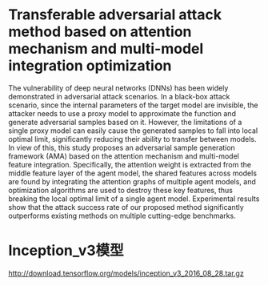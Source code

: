 # Transferable adversarial attack method based on attention mechanism and multi-model integration optimization
The vulnerability of deep neural networks (DNNs) has been widely demonstrated in adversarial attack scenarios. In a black-box attack scenario, since the internal parameters of the target model are invisible, the attacker needs to use a proxy model to approximate the function and generate adversarial samples based on it. However, the limitations of a single proxy model can easily cause the generated samples to fall into local optimal limit, significantly reducing their ability to transfer between models. In view of this, this study proposes an adversarial sample generation framework (AMA) based on the attention mechanism and multi-model feature integration. Specifically, the attention weight is extracted from the middle feature layer of the agent model, the shared features across models are found by integrating the attention graphs of multiple agent models, and optimization algorithms are used to destroy these key features, thus breaking the local optimal limit of a single agent model. Experimental results show that the attack success rate of our proposed method significantly outperforms existing methods on multiple cutting-edge benchmarks.



# Inception_v3模型
http://download.tensorflow.org/models/inception_v3_2016_08_28.tar.gz
